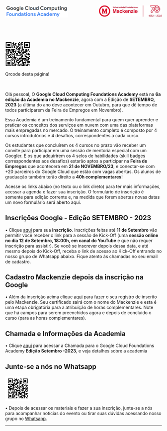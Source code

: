 <p>
  <img src="https://github.com/Rogerio-mack/GCF/raw/main/GCF_files/GCF.png" width="40%" align="left"/>
</p>

<p>
  <img src="https://github.com/Rogerio-mack/GCF/raw/main/GCF_files/Mackenzie70.jpg" width="40%" align="right"/>
</p>

<br>
<br>
<br>
<br>
<br>
<br>

<p>
  <img src="https://github.com/Rogerio-mack/GCF/raw/main/GCF_files_Agosto_2023/qrcode_github.png" width="16%" align="center"/>
</p>
Qrcode desta página!

<br>
<br>
<br>

Olá pessoal, 
O **Google Cloud Computing Foundations Academy** está na **6a edição da Academia no Mackenzie**, agora com a Edição de **SETEMBRO, 2023** (a última do ano deve acontecer em Outubro, para que dê tempo de todos participarem da Feira de Empregos em Novembro).

Essa Academia é um treinamento fundamental para quem quer aprender e praticar os conceitos dos serviços em nuvem 
com uma das plataformas mais empregadas no mercado. O treinamento completo é composto por 4 cursos introdutórios e 4 desafios, correspondentes a cada curso.


Os estudantes que concluírem os 4 cursos no prazo vão receber um convite para participar em
uma sessão de mentoria especial com um Googler. E os que adquirirem os 4 selos de
habilidades (skill badges correspondentes aos desafios) estarão aptos a participar na **Feira de Empregos** que acontecerá em **21 de NOVEMBRO/23**, e conectar-se com +20 parceiros do Google Cloud que estão com vagas
abertas. Os alunos de graduação também terão direito a **40h complementares**! 

Acesse os links abaixo (no texto ou o link direto) para ter mais informações, acessar a agenda e fazer sua inscrição. O formulário de inscrição é somente 
para edição corrente e, na medida que forem abertas novas datas um novo formulário será aberto aqui.

## Inscrições Google - Edição SETEMBRO - 2023

•	Clique [aqui](https://docs.google.com/forms/d/11UZ5PwR_choWSUtasRbqdGMFBLXeGW_xW3NWpyIaq7Y/viewform?edit_requested=true) para sua **inscrição**.
Inscrições feitas até **11 de Setembro** vão permitir você receber o link para a sessão de Kick-Off (uma **sessão online no dia 12 de Setembro, 18:00h, em canal do YouTube** e que não requer inscrição para assistir). Se você se inscrever depois dessa data, e até mesmo depois do Kick-Off, receba o link de acesso ao Kick-Off entrando no nosso grupo de Whatsapp abaixo. Fique atento às chamadas no seu email de cadastro.

## Cadastro Mackenzie depois da inscrição na Google

• Além da inscrição acima clique [aqui](https://docs.google.com/spreadsheets/d/1KFvHIrXSazIKoCLip2ddQT4wU3IoNdkjunm_qtWQXH4/edit?usp=sharing) para fazer o seu registro de inscrito pelo Mackenzie. Seu certificado sairá com o nome do Mackenzie e esta é uma etapa obrigatória para a atribuição de horas complementares. Note que há campos para serem preenchidos agora e depois de concluído o curso (para as horas complementares).

## Chamada e Informações da Academia

•	Clique [aqui](https://github.com/Rogerio-mack/GCF/blob/main/GCF_files_Setembro_2023/GCCF-Academy-SEPT23_STUDENTS.pdf) para acessar a Chamada para o Google Cloud Foundations Academy **Edição Setembro -2023**, e veja detalhes sobre a academia

## Junte-se a nós no Whatsapp

<p>
  <img src="https://github.com/Rogerio-mack/GCF/raw/main/GCF_files_Maio_2023/qrcode_whatsapp.png" width="16%" align="center"/>
</p>

• Depois de acessar os materiais e fazer a sua inscrição, junte-se a nós para acompanhar notícias do evento ou tirar suas dúvidas acessando nosso grupo no [Whatsapp]( https://chat.whatsapp.com/BsIBXKBB3HPEQXUDdOTjiA). 



---





